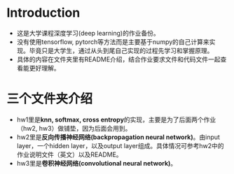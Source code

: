 # Introduction
* 这是大学课程深度学习(deep learning)的作业备份。  
* 没有使用tensorflow, pytorch等方法而是主要基于numpy的自己计算来实现。毕竟只是大学生，通过从头到尾自己实现的过程先学习和掌握原理。  
* 具体的内容在文件夹里有README介绍，结合作业要求文件和代码文件一起查看能更好理解。

# 三个文件夹介绍
* hw1里是**knn, softmax, cross entropy**的实现，主要是为了后面两个作业（hw2, hw3）做铺垫，因为后面会用到。  
* hw2里是**反向传播神经网络(backpropagation neural network)**。由input layer，一个hidden layer，以及output layer组成。具体情况可参考hw2中的作业说明文件（英文）以及README。  
* hw3里是**卷积神经网络(convolutional neural network)**。